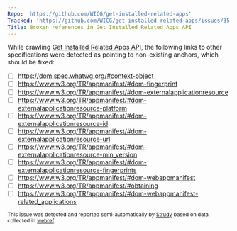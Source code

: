 ```yaml
---
Repo: 'https://github.com/WICG/get-installed-related-apps'
Tracked: 'https://github.com/WICG/get-installed-related-apps/issues/35'
Title: Broken references in Get Installed Related Apps API
---
```


While crawling [Get Installed Related Apps API](https://wicg.github.io/get-installed-related-apps/spec/), the following links to other specifications were detected as pointing to non-existing anchors, which should be fixed:
* [ ] https://dom.spec.whatwg.org/#context-object
* [ ] https://www.w3.org/TR/appmanifest/#dom-fingerprint
* [ ] https://www.w3.org/TR/appmanifest/#dom-externalapplicationresource
* [ ] https://www.w3.org/TR/appmanifest/#dom-externalapplicationresource-platform
* [ ] https://www.w3.org/TR/appmanifest/#dom-externalapplicationresource-id
* [ ] https://www.w3.org/TR/appmanifest/#dom-externalapplicationresource-url
* [ ] https://www.w3.org/TR/appmanifest/#dom-externalapplicationresource-min_version
* [ ] https://www.w3.org/TR/appmanifest/#dom-externalapplicationresource-fingerprints
* [ ] https://www.w3.org/TR/appmanifest/#dom-webappmanifest
* [ ] https://www.w3.org/TR/appmanifest/#obtaining
* [ ] https://www.w3.org/TR/appmanifest/#dom-webappmanifest-related_applications

<sub>This issue was detected and reported semi-automatically by [Strudy](https://github.com/w3c/strudy/) based on data collected in [webref](https://github.com/w3c/webref/).</sub>
